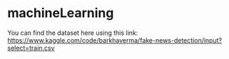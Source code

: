 # machineLearning

You can find the dataset here using this link: https://www.kaggle.com/code/barkhaverma/fake-news-detection/input?select=train.csv
